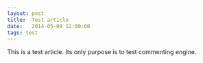 ```yaml
---
layout: post
title:  Test article
date:   2014-05-09 12:00:00
tags: test
---
```


This is a test article. Its only purpose is to test commenting engine.
